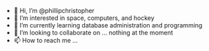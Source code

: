 - 👋 Hi, I’m @phillipchristopher
- 👀 I’m interested in space, computers, and hockey
- 🌱 I’m currently learning database administration and programming
- 💞️ I’m looking to collaborate on ... nothing at the moment
- 📫 How to reach me ...

<!---
phillipchristopher/phillipchristopher is a ✨ special ✨ repository because its `README.md` (this file) appears on your GitHub profile.
You can click the Preview link to take a look at your changes.
--->

